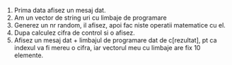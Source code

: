 1.  Prima data afisez un mesaj dat.
2.  Am un vector de string uri cu limbaje de programare
3.  Generez un nr random, il afisez, apoi fac niste operatii matematice cu el.
4.  Dupa calculez cifra de control si o afisez.
5.  Afisez un mesaj dat + limbajul de programare dat de c[rezultat], pt ca indexul va fi mereu o cifra, iar vectorul meu cu limbaje are fix 10 elemente.
